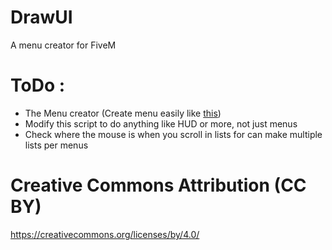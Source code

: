 # DrawUI
A menu creator for FiveM

# ToDo : 
- The Menu creator (Create menu easily like [this](https://github.com/CritteRo/drawEditorV))
- Modify this script to do anything like HUD or more, not just menus
- Check where the mouse is when you scroll in lists for can make multiple lists per menus

# Creative Commons Attribution (CC BY)
https://creativecommons.org/licenses/by/4.0/
